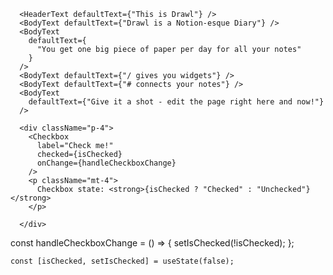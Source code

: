       <HeaderText defaultText={"This is Drawl"} />
      <BodyText defaultText={"Drawl is a Notion-esque Diary"} />
      <BodyText
        defaultText={
          "You get one big piece of paper per day for all your notes"
        }
      />
      <BodyText defaultText={"/ gives you widgets"} />
      <BodyText defaultText={"# connects your notes"} />
      <BodyText
        defaultText={"Give it a shot - edit the page right here and now!"}
      />

      <div className="p-4">
        <Checkbox
          label="Check me!"
          checked={isChecked}
          onChange={handleCheckboxChange}
        />
        <p className="mt-4">
          Checkbox state: <strong>{isChecked ? "Checked" : "Unchecked"}</strong>
        </p>

      </div>



  const handleCheckboxChange = () => {
    setIsChecked(!isChecked);
  };

    const [isChecked, setIsChecked] = useState(false);

